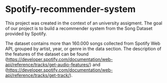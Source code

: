 # Spotify-recommender-system

This project was created in the context of an university assigment. The goal of our project is to build a recommender system from the Song Dataset provided by Spotify.

The dataset contains more than 160.000 songs collected from Spotify Web API, grouped by artist, year, or genre in the data section. The description of the features of the dataset can be found (https://developer.spotify.com/documentation/web-api/reference/tracks/get-audio-features/) and (https://developer.spotify.com/documentation/web-api/reference/tracks/get-track/).
